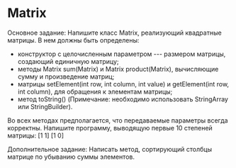# Matrix

Основное задание: 
Напишите класс Matrix, реализующий квадратные матрицы. В нем должны быть определены:
- конструктор с целочисленным параметром --- размером матрицы, создающий единичную матрицу;	
- методы Matrix sum(Matrix) и Matrix product(Matrix), вычисляющие сумму и произведение матриц;
- матрицы setElement(int row, int column, int value) и getElement(int row, int column), для 	обращения к 	элементам матрицы;
- метод 	toString() (Примечание: необходимо использовать StringArray или StringBuilder).

Во всех методах предполагается, что передаваемые параметры всегда корректны.
Напишите программу, выводящую первые 10 степеней матрицы:
[1 1]
[1 0]

Дополнительное задание: 
Написать метод, сортирующий столбцы матрице по убыванию суммы элементов.
